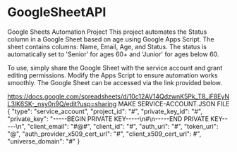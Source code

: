 # GoogleSheetAPI

Google Sheets Automation Project
This project automates the Status column in a Google Sheet based on age using Google Apps Script. The sheet contains columns: Name, Email, Age, and Status. The status is automatically set to 'Senior' for ages 60+ and 'Junior' for ages below 60.

To use, simply share the Google Sheet with the service account and grant editing permissions. Modify the Apps Script to ensure automation works smoothly. The Google Sheet can be accessed via the link provided below.

https://docs.google.com/spreadsheets/d/10c12AV14QdzwnK5Pk_T8_iF8EyNL3lK6SK-_nsy0n9Q/edit?usp=sharing
MAKE SERVICE-ACCOUNT.JSON FILE
{
  "type": "service_account",
  "project_id": "#",
  "private_key_id": "#",
  "private_key": "-----BEGIN PRIVATE KEY-----\n#\n-----END PRIVATE KEY-----\n",
  "client_email": "#@#",
  "client_id": "#",
  "auth_uri": "#",
  "token_uri": "@",
  "auth_provider_x509_cert_url": "#",
  "client_x509_cert_url": #",
  "universe_domain": "#"
}
